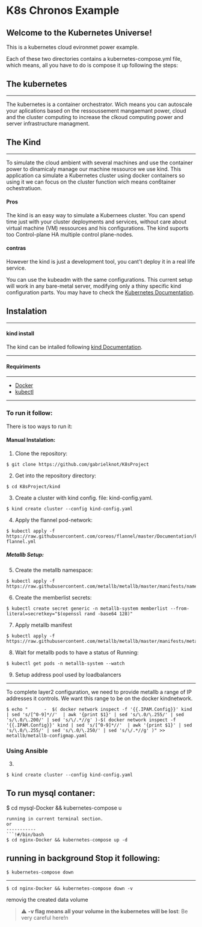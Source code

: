  
K8s Chronos Example
===========================

Welcome to the Kubernetes Universe!
-----------
This is a kubernetes cloud evironmet power example.

Each of these two directories contains a kubernetes-compose.yml file, which means, all you have to do is compose it up following the steps:

The kubernetes 
----------------------
----------------------
The kubernetes is a container orchestrator. Wich means you can autoscale your aplications based on the ressoussement mangaemant power, cloud and the cluster computing to increase the clkoud computing power and server infrastructure managment. 

The Kind
-------------
-------------
To simulate the cloud ambient with several machines and use the container power to dinamicaly manage our machine ressource we use kind. This application ca simulate a Kubernetes cluster using docker containers so using it we can focus on the cluster function wich means con6tainer ochestratiuon.

#### Pros
The kind is an easy way to simulate a Kubernees cluster. You can spend time just with your cluster deployments and services, without care about virtual machine (VM) ressources and his configurations. The kind suports too Control-plane HA multiple control plane-nodes.
#### contras
However the kind is just a development tool, you cant't deploy it in a real life service. 

You can use the kubeadm with the same configurations. This current setup will work in any bare-metal server, modifying only a thiny specific kind configuration parts.
You may have to check the [Kubernetes Documentation](https://kubernetes.io/pt-br/docs/home/).

Instalation
------------
------------
#### kind install
The kind can be intalled following [kind Documentation](https://kind.sigs.k8s.io/docs/user/quick-start/). 

------------------
#### Requiriments
***
- [Docker](https://docs.docker.com/engine/install/)
- [kubectl](https://kubernetes.io/docs/tasks/tools/install-kubectl-linux/)
-----------
### To run it follow:
There is too ways to run it:
#### Manual Instalation: 

1. Clone the repository:
```!#/bin/bash
$ git clone https://github.com/gabrielknot/K8sProject
```

2. Get into the repository directory:
```!#/bin/bash
$ cd K8sProject/kind
```
3. Create a cluster with kind config. file: kind-config.yaml.
```!#/bin/bash
$ kind create cluster --config kind-config.yaml
```
4. Apply the flannel pod-network: 
```!#/bin/bash
$ kubectl apply -f https://raw.githubusercontent.com/coreos/flannel/master/Documentation/kube-flannel.yml
```
##### Metallb Setup:
5. Create the metallb namespace: 
```!#/bin/bash
$ kubectl apply -f https://raw.githubusercontent.com/metallb/metallb/master/manifests/namespace.yaml
```
6. Create the memberlist secrets:
```!#/bin/bash
$ kubectl create secret generic -n metallb-system memberlist --from-literal=secretkey="$(openssl rand -base64 128)" 
```
7. Apply metallb manifest
```!#/bin/bash
$ kubectl apply -f https://raw.githubusercontent.com/metallb/metallb/master/manifests/metallb.yaml
```
8. Wait for metallb pods to have a status of Running:
```!#/bin/bash
$ kubectl get pods -n metallb-system --watch
```
9. Setup address pool used by loadbalancers
----------
To complete layer2 configuration, we need to provide metallb a range of IP addresses it controls. We want this range to be on the docker kindnetwork.
```!#/bin/bash
$ echo "      -  $( docker network inspect -f '{{.IPAM.Config}}' kind | sed 's/[^0-9]*//'  | awk '{print $1}' | sed 's/\.0/\.255/' | sed 's/\.0/\.200/' | sed 's/\/.*//g' )-$( docker network inspect -f '{{.IPAM.Config}}' kind | sed 's/[^0-9]*//'  | awk '{print $1}' | sed 's/\.0/\.255/' | sed 's/\.0/\.250/' | sed 's/\/.*//g' )" >> metallb/metallb-configmap.yaml
```
### Using Ansible

3.
```!#/bin/bash
$ kind create cluster --config kind-config.yaml
```
To run mysql contaner:
-----------
$ cd mysql-Docker && kubernetes-compose u
```
running in current terminal section.
or
-----------
```!#/bin/bash
$ cd nginx-Docker && kubernetes-compose up -d
```
running in background
Stop it following:
----------------------
```!#/bin/bash
$ kubernetes-compose down
```

-----------
```!#/bin/bash
$ cd nginx-Docker && kubernetes-compose down -v
```
removig the created data volume
> :warning: **-v flag means all your volume in the kubernetes will be lost**: Be very careful here!n
